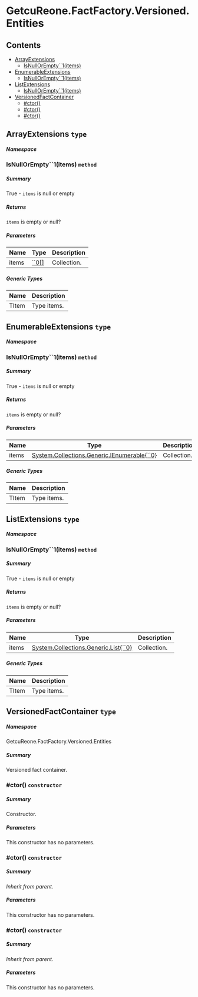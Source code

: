 <a name='assembly'></a>
# GetcuReone.FactFactory.Versioned.Entities

## Contents

- [ArrayExtensions](#T--ArrayExtensions '.ArrayExtensions')
  - [IsNullOrEmpty\`\`1(items)](#M-ArrayExtensions-IsNullOrEmpty``1-``0[]- 'ArrayExtensions.IsNullOrEmpty``1(``0[])')
- [EnumerableExtensions](#T--EnumerableExtensions '.EnumerableExtensions')
  - [IsNullOrEmpty\`\`1(items)](#M-EnumerableExtensions-IsNullOrEmpty``1-System-Collections-Generic-IEnumerable{``0}- 'EnumerableExtensions.IsNullOrEmpty``1(System.Collections.Generic.IEnumerable{``0})')
- [ListExtensions](#T--ListExtensions '.ListExtensions')
  - [IsNullOrEmpty\`\`1(items)](#M-ListExtensions-IsNullOrEmpty``1-System-Collections-Generic-List{``0}- 'ListExtensions.IsNullOrEmpty``1(System.Collections.Generic.List{``0})')
- [VersionedFactContainer](#T-GetcuReone-FactFactory-Versioned-Entities-VersionedFactContainer 'GetcuReone.FactFactory.Versioned.Entities.VersionedFactContainer')
  - [#ctor()](#M-GetcuReone-FactFactory-Versioned-Entities-VersionedFactContainer-#ctor 'GetcuReone.FactFactory.Versioned.Entities.VersionedFactContainer.#ctor')
  - [#ctor()](#M-GetcuReone-FactFactory-Versioned-Entities-VersionedFactContainer-#ctor-System-Collections-Generic-IEnumerable{GetcuReone-FactFactory-Interfaces-IFact}- 'GetcuReone.FactFactory.Versioned.Entities.VersionedFactContainer.#ctor(System.Collections.Generic.IEnumerable{GetcuReone.FactFactory.Interfaces.IFact})')
  - [#ctor()](#M-GetcuReone-FactFactory-Versioned-Entities-VersionedFactContainer-#ctor-System-Collections-Generic-IEnumerable{GetcuReone-FactFactory-Interfaces-IFact},System-Boolean- 'GetcuReone.FactFactory.Versioned.Entities.VersionedFactContainer.#ctor(System.Collections.Generic.IEnumerable{GetcuReone.FactFactory.Interfaces.IFact},System.Boolean)')

<a name='T--ArrayExtensions'></a>
## ArrayExtensions `type`

##### Namespace



<a name='M-ArrayExtensions-IsNullOrEmpty``1-``0[]-'></a>
### IsNullOrEmpty\`\`1(items) `method`

##### Summary

True - `items` is null or empty

##### Returns

`items` is empty or null?

##### Parameters

| Name | Type | Description |
| ---- | ---- | ----------- |
| items | [\`\`0[]](#T-``0[] '``0[]') | Collection. |

##### Generic Types

| Name | Description |
| ---- | ----------- |
| TItem | Type items. |

<a name='T--EnumerableExtensions'></a>
## EnumerableExtensions `type`

##### Namespace



<a name='M-EnumerableExtensions-IsNullOrEmpty``1-System-Collections-Generic-IEnumerable{``0}-'></a>
### IsNullOrEmpty\`\`1(items) `method`

##### Summary

True - `items` is null or empty

##### Returns

`items` is empty or null?

##### Parameters

| Name | Type | Description |
| ---- | ---- | ----------- |
| items | [System.Collections.Generic.IEnumerable{\`\`0}](http://msdn.microsoft.com/query/dev14.query?appId=Dev14IDEF1&l=EN-US&k=k:System.Collections.Generic.IEnumerable 'System.Collections.Generic.IEnumerable{``0}') | Collection. |

##### Generic Types

| Name | Description |
| ---- | ----------- |
| TItem | Type items. |

<a name='T--ListExtensions'></a>
## ListExtensions `type`

##### Namespace



<a name='M-ListExtensions-IsNullOrEmpty``1-System-Collections-Generic-List{``0}-'></a>
### IsNullOrEmpty\`\`1(items) `method`

##### Summary

True - `items` is null or empty

##### Returns

`items` is empty or null?

##### Parameters

| Name | Type | Description |
| ---- | ---- | ----------- |
| items | [System.Collections.Generic.List{\`\`0}](http://msdn.microsoft.com/query/dev14.query?appId=Dev14IDEF1&l=EN-US&k=k:System.Collections.Generic.List 'System.Collections.Generic.List{``0}') | Collection. |

##### Generic Types

| Name | Description |
| ---- | ----------- |
| TItem | Type items. |

<a name='T-GetcuReone-FactFactory-Versioned-Entities-VersionedFactContainer'></a>
## VersionedFactContainer `type`

##### Namespace

GetcuReone.FactFactory.Versioned.Entities

##### Summary

Versioned fact container.

<a name='M-GetcuReone-FactFactory-Versioned-Entities-VersionedFactContainer-#ctor'></a>
### #ctor() `constructor`

##### Summary

Constructor.

##### Parameters

This constructor has no parameters.

<a name='M-GetcuReone-FactFactory-Versioned-Entities-VersionedFactContainer-#ctor-System-Collections-Generic-IEnumerable{GetcuReone-FactFactory-Interfaces-IFact}-'></a>
### #ctor() `constructor`

##### Summary

*Inherit from parent.*

##### Parameters

This constructor has no parameters.

<a name='M-GetcuReone-FactFactory-Versioned-Entities-VersionedFactContainer-#ctor-System-Collections-Generic-IEnumerable{GetcuReone-FactFactory-Interfaces-IFact},System-Boolean-'></a>
### #ctor() `constructor`

##### Summary

*Inherit from parent.*

##### Parameters

This constructor has no parameters.
